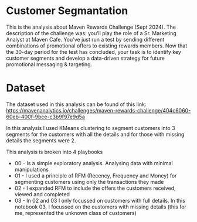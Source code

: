 # Customer Segmantation
This is the analysis about Maven Rewards Challenge (Sept 2024).
The description of the challenge was: you’ll play the role of a Sr. Marketing Analyst at Maven Cafe. You've just run a test by sending different combinations of promotional offers to existing rewards members. Now that the 30-day period for the test has concluded, your task is to identify key customer segments and develop a data-driven strategy for future promotional messaging & targeting.

# Dataset
The dataset used in this analysis can be found of this link: https://mavenanalytics.io/challenges/maven-rewards-challenge/404c6060-60eb-400f-9bce-c3b9f97e9d5a

In this analysis I used KMeans clustering to segment customers into 3 segments for the customers with all the details and for those with missing details the segments were 2.

This analysis is broken into 4 playbooks
* 00 - Is a simple exploratory analysis. Analysing data with minimal manipulations
* 01 - I used a principle of RFM (Recency, Frequency and Money) for segmenting customers using only the transactions they made
* 02 - I expanded RFM to include the offers the customers received, viewed and completed
* 03 - In 02 and 03 I only focussed on customers with full details. In this notebook 03, I focussed on the customers with missing details (this for me, represented the unknown class of customers)

